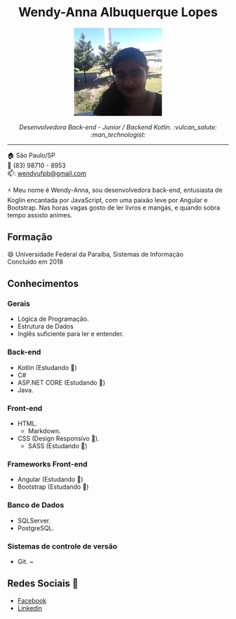 <p align="center">	
	<h1 align="center">Wendy-Anna Albuquerque Lopes</h1>
</p>
<p align="center">
	<img src="Profile.jpg" width="200">
</p>
<p>
    <p align="center"><em>Desenvolvedora Back-end - Junior / Backend Kotlin. :vulcan_salute: :man_technologist:</em></p>
</p>

<hr>

:house:    São Paulo/SP <br>
:iphone:   (83) 98710 - 8953 <br>
📫:  wendyufpb@gmail.com

⚡ Meu nome é Wendy-Anna, sou desenvolvedora back-end, entusiasta de Koglin encantada por JavaScript, com uma paixão leve por Angular e Bootstrap. Nas horas vagas gosto de ler livros e mangás, e quando sobra tempo assisto animes.

## Formação
😄 Universidade Federal da Paraíba, Sistemas de Informação <br>
Concluído em 2018


## Conhecimentos

### Gerais
* Lógica de Programação.
* Estrutura de Dados
* Inglês suficiente para ler e entender.

### Back-end
* Kotlin  (Estudando 🌱)
* C#
* ASP.NET CORE (Estudando 🌱)
* Java.

### Front-end
* HTML.
  * Markdown.
* CSS (Design Responsivo 🌱).
  * SASS (Estudando 🌱)
  
### Frameworks Front-end
* Angular (Estudando 🌱)
* Bootstrap (Estudando 🌱)


### Banco de Dados
* SQLServer.
* PostgreSQL.

### Sistemas de controle de versão
* Git.
 ~
## Redes Sociais 💬
*  [Facebook](https://www.facebook.com/wendyanna.lopes/)
*  [Linkedin](https://www.linkedin.com/in/wendy-anna-albuquerque-lopes-48849341/)
